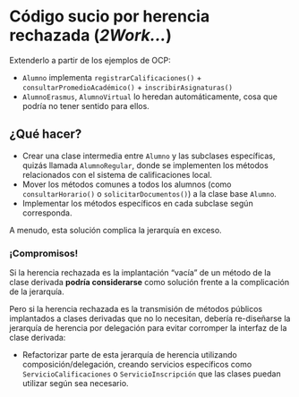# Código sucio por herencia rechazada (*2Work...*)

Extenderlo a partir de los ejemplos de OCP:

- `Alumno` implementa `registrarCalificaciones()` + `consultarPromedioAcadémico()` + `inscribirAsignaturas()`
- `AlumnoErasmus`, `AlumnoVirtual` lo heredan automáticamente, cosa que podría no tener sentido para ellos.

## ¿Qué hacer?

- Crear una clase intermedia entre `Alumno` y las subclases específicas, quizás llamada `AlumnoRegular`, donde se implementen los métodos relacionados con el sistema de calificaciones local.
- Mover los métodos comunes a todos los alumnos (como `consultarHorario()` o `solicitarDocumentos()`) a la clase base `Alumno`.
- Implementar los métodos específicos en cada subclase según corresponda.

A menudo, esta solución complica la jerarquía en exceso. 

### ¡Compromisos!

Si la herencia rechazada es la implantación “vacía” de un método de la clase derivada **podría considerarse** como solución frente a la complicación de la jerarquía. 

Pero si la herencia rechazada es la transmisión de métodos públicos implantados a clases derivadas que no lo necesitan, debería re-diseñarse la jerarquía de herencia por delegación para evitar corromper la interfaz de la clase derivada:

- Refactorizar parte de esta jerarquía de herencia utilizando composición/delegación, creando servicios específicos como `ServicioCalificaciones` o `ServicioInscripción` que las clases puedan utilizar según sea necesario.